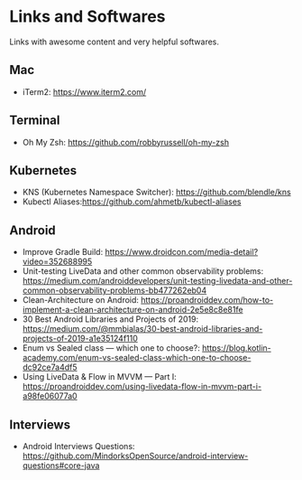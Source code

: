 # Links and Softwares
Links with awesome content and very helpful softwares.

## Mac
  - iTerm2: https://www.iterm2.com/
  
## Terminal
  - Oh My Zsh: https://github.com/robbyrussell/oh-my-zsh

## Kubernetes
  - KNS (Kubernetes Namespace Switcher): https://github.com/blendle/kns
  - Kubectl Aliases:https://github.com/ahmetb/kubectl-aliases

## Android
  - Improve Gradle Build: https://www.droidcon.com/media-detail?video=352688995
  - Unit-testing LiveData and other common observability problems: https://medium.com/androiddevelopers/unit-testing-livedata-and-other-common-observability-problems-bb477262eb04
  - Clean-Architecture on Android: https://proandroiddev.com/how-to-implement-a-clean-architecture-on-android-2e5e8c8e81fe
  - 30 Best Android Libraries and Projects of 2019: https://medium.com/@mmbialas/30-best-android-libraries-and-projects-of-2019-a1e35124f110
  - Enum vs Sealed class — which one to choose?: https://blog.kotlin-academy.com/enum-vs-sealed-class-which-one-to-choose-dc92ce7a4df5
  - Using LiveData & Flow in MVVM — Part I: https://proandroiddev.com/using-livedata-flow-in-mvvm-part-i-a98fe06077a0

## Interviews
  - Android Interviews Questions: https://github.com/MindorksOpenSource/android-interview-questions#core-java
